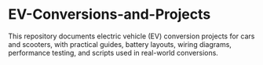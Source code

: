 # EV-Conversions-and-Projects
This repository documents electric vehicle (EV) conversion projects for cars and scooters, with practical guides, battery layouts, wiring diagrams, performance testing, and scripts used in real-world conversions.
